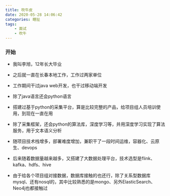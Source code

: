 ```yaml
---
title: 吹牛皮
date: 2020-05-28 14:06:42
categories: 瞎扯
tags:
    - 面试
    - 吹牛
---
```


### 开始

* 我叫李旭，12年长大毕业

* 之后就一直在长春本地工作，工作过两家单位

* 工作期间干过java web开发，也干过移动端开发

* 除了java语言还会python语言

* 搭建过基于python的采集平台，算是比较完整的产品，给项目组人员培训使用，到现在一直在用

* 除了采集框架，还会python的算法库，深度学习等，并用深度学习实现了算法服务，用于文本语义分析

* 随项目技术栈增多，部署难度增加，兼职干了一段时间运维，容器化、云原生、devops

* 后来随着数据量越来越多，又搭建了大数据处理平台，技术选型是flink、kafka、hdfs、hive

* 由于给各个项目组对接数据，数据库接触的也还行，除了关系型数据库mysql、还有nosql的，其中比较熟悉的是mongo、另外ElasticSearch、Neo4j也都接触过
